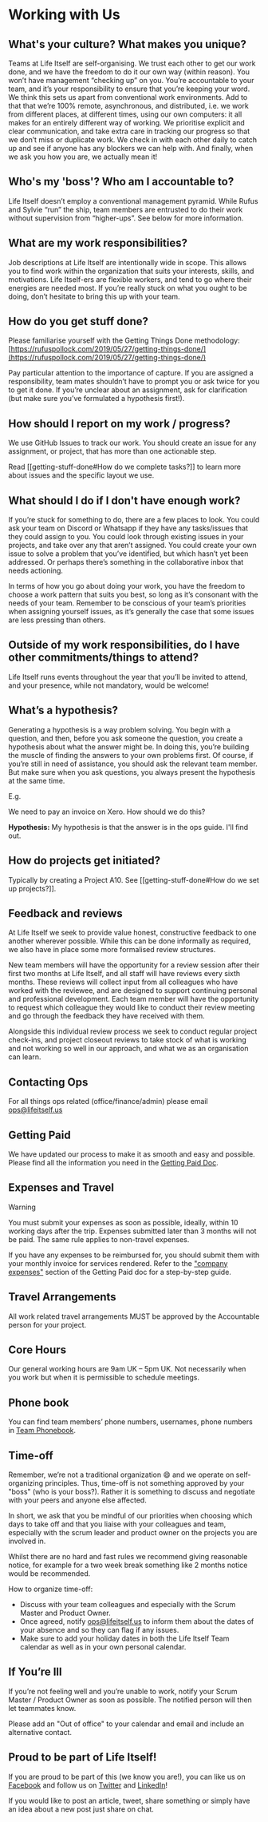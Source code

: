 # Working with Us

## What's your culture? What makes you unique? 

Teams at Life Itself are self-organising. We trust each other to get our work done, and we have the freedom to do it our own way (within reason). You won’t have management “checking up” on you. You’re accountable to your team, and it’s your responsibility to ensure that you’re keeping your word. We think this sets us apart from conventional work environments. Add to that that we’re 100% remote, asynchronous, and distributed, i.e. we work from different places, at different times, using our own computers: it all makes for an entirely different way of working. We prioritise explicit and clear communication, and take extra care in tracking our progress so that we don’t miss or duplicate work. We check in with each other daily to catch up and see if anyone has any blockers we can help with. And finally, when we ask you how you are, we actually mean it!

## Who's my 'boss'? Who am I accountable to? 

Life Itself doesn’t employ a conventional management pyramid. While Rufus and Sylvie “run” the ship, team members are entrusted to do their work without supervision from “higher-ups”. See below for more information.

## What are my work responsibilities? 

Job descriptions at Life Itself are intentionally wide in scope. This allows you to find work within the organization that suits your interests, skills, and motivations. Life Itself-ers are flexible workers, and tend to go where their energies are needed most. If you’re really stuck on what you ought to be doing, don’t hesitate to bring this up with your team. 

## How do you get stuff done?  

Please familiarise yourself with the Getting Things Done methodology: [https://rufuspollock.com/2019/05/27/getting-things-done/](https://rufuspollock.com/2019/05/27/getting-things-done/)

Pay particular attention to the importance of capture. If you are assigned a responsibility, team mates shouldn’t have to prompt you or ask twice for you to get it done. If you’re unclear about an assignment, ask for clarification (but make sure you’ve formulated a hypothesis first!).

## How should I report on my work / progress? 

We use GitHub Issues to track our work. You should create an issue for any assignment, or project, that has more than one actionable step.

Read [[getting-stuff-done#How do we complete tasks?]] to learn more about issues and the specific layout we use. 

## What should I do if I don't have enough work? 

If you’re stuck for something to do, there are a few places to look. You could ask your team on Discord or Whatsapp if they have any tasks/issues that they could assign to you. You could look through existing issues in your projects, and take over any that aren’t assigned. You could create your own issue to solve a problem that you’ve identified, but which hasn’t yet been addressed. Or perhaps there’s something in the collaborative inbox that needs actioning. 

In terms of how you go about doing your work, you have the freedom to choose a work pattern that suits you best, so long as it’s consonant with the needs of your team. Remember to be conscious of your team’s priorities when assigning yourself issues, as it’s generally the case that some issues are less pressing than others. 

## Outside of my work responsibilities, do I have other commitments/things to attend? 

Life Itself runs events throughout the year that you’ll be invited to attend, and your presence, while not mandatory, would be welcome!

## What’s a hypothesis? 

Generating a hypothesis is a way problem solving. You begin with a question, and then, before you ask someone the question, you create a hypothesis about what the answer might be. In doing this, you’re building the muscle of finding the answers to your own problems first. Of course, if you’re still in need of assistance, you should ask the relevant team member. But make sure when you ask questions, you always present the hypothesis at the same time.

E.g.

We need to pay an invoice on Xero. How should we do this?

**Hypothesis:** My hypothesis is that the answer is in the ops guide. I'll find out. 

## How do projects get initiated?  

Typically by creating a Project A10. See [[getting-stuff-done#How do we set up projects?]].

## Feedback and reviews

At Life Itself we seek to provide value honest, constructive feedback to one another wherever possible. While this can be done informally as required, we also have in place some more formalised review structures.

New team members will have the opportunity for a review session after their first two months at Life Itself, and all staff will have reviews every sixth months. These reviews will collect input from all colleagues who have worked with the reviewee, and are designed to support continuing personal and professional development. Each team member will have the opportunity to request which colleague they would like to conduct their review meeting and go through the feedback they have received with them. 

Alongside this individual review process we seek to conduct regular project check-ins, and project closeout reviews to take stock of what is working and not working so well in our approach, and what we as an organisation can learn. 

## Contacting Ops

For all things ops related (office/finance/admin) please email ops@lifeitself.us

## Getting Paid

We have updated our process to make it as smooth and easy and possible. Please find all the information you need in the [Getting Paid Doc](https://docs.google.com/document/d/1e8ZRmp-VKd1D6RkFUOsYf2GSzI4XksyBjBiXKWfzBH0/edit).

## Expenses and Travel

> [!warning]
>
> You must submit your expenses as soon as possible, ideally, within 10 working days after the trip. Expenses submitted later than 3 months will not be paid. The same rule applies to non-travel expenses.

If you have any expenses to be reimbursed for, you should submit them with your monthly invoice for services rendered. Refer to the ["company expenses"](https://docs.google.com/document/d/1e8ZRmp-VKd1D6RkFUOsYf2GSzI4XksyBjBiXKWfzBH0/edit#heading=h.vjm5jslkozc) section of the Getting Paid doc for a step-by-step guide.

## Travel Arrangements

All work related travel arrangements MUST be approved by the Accountable person for your project.

## Core Hours

Our general working hours are 9am UK – 5pm UK. Not necessarily when you work but when it is permissible to schedule meetings.

## Phone book

You can find team members’ phone numbers, usernames, phone numbers in [Team Phonebook](https://docs.google.com/spreadsheets/d/1B-1PkWZZRrNJZMsfYaJwI07Aq8vtMmFG5cmcZNQ21EY/edit#gid=0).

## Time-off

Remember, we’re not a traditional organization 😄 and we operate on self-organizing principles. Thus, time-off is not something approved by your "boss" (who is your boss?). Rather it is something to discuss and negotiate with your peers and anyone else affected.

In short, we ask that you be mindful of our priorities when choosing which days to take off and that you liaise with your colleagues and team, especially with the scrum leader and product owner on the projects you are involved in.

Whilst there are no hard and fast rules we recommend giving reasonable notice, for example for a two week break something like 2 months notice would be recommended.

How to organize time-off:

* Discuss with your team colleagues and especially with the Scrum Master and Product Owner.
* Once agreed, notify ops@lifeitself.us to inform them about the dates of your absence and so they can flag if any issues.
* Make sure to add your holiday dates in both the Life Itself Team calendar as well as in your own personal calendar.

## If You’re Ill

If you’re not feeling well and you’re unable to work, notify your Scrum Master / Product Owner as soon as possible. The notified person will then let teammates know.

Please add an "Out of office" to your calendar and email and include an alternative contact.

## Proud to be part of Life Itself!

If you are proud to be part of this (we know you are!), you can like us on [Facebook](https://www.facebook.com/forlifeitself/) and follow us on [Twitter](https://twitter.com/forlifeitself) and [LinkedIn](https://uk.linkedin.com/company/art-earth-tech-limited)!

If you would like to post an article, tweet, share something or simply have an idea about a new post just share on chat.
